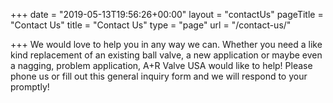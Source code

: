 +++
date = "2019-05-13T19:56:26+00:00"
layout = "contactUs"
pageTitle = "Contact Us"
title = "Contact Us"
type = "page"
url = "/contact-us/"

+++
We would love to help you in any way we can. Whether you need a like kind replacement of an existing ball valve, a new application or maybe even a nagging, problem application, A+R Valve USA would like to help! Please phone us or fill out this general inquiry form and we will respond to your promptly!